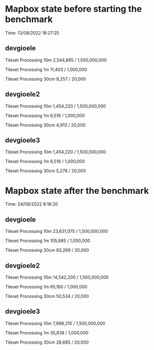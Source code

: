 # Mapbox state before starting the benchmark

Time: 13/08/2022 18:27:25

## devgioele

Tileset Processing 10m
2,544,885 / 1,500,000,000

Tileset Processing 1m
11,403 / 1,000,000

Tileset Processing 30cm
9,257 / 20,000

## devgioele2

Tileset Processing 10m
1,454,220 / 1,500,000,000

Tileset Processing 1m
6,516 / 1,000,000

Tileset Processing 30cm
4,913 / 20,000

## devgioele3

Tileset Processing 10m
1,454,220 / 1,500,000,000

Tileset Processing 1m
6,516 / 1,000,000

Tileset Processing 30cm
5,278 / 20,000


# Mapbox state after the benchmark

Time: 24/08/2022 8:18:20

## devgioele

Tileset Processing 10m
23,631,075 / 1,500,000,000

Tileset Processing 1m
105,885 / 1,000,000

Tileset Processing 30cm
83,269 / 20,000

## devgioele2

Tileset Processing 10m
14,542,200 / 1,500,000,000

Tileset Processing 1m
65,160 / 1,000,000

Tileset Processing 30cm
50,534 / 20,000

## devgioele3

Tileset Processing 10m
7,998,210 / 1,500,000,000

Tileset Processing 1m
35,838 / 1,000,000

Tileset Processing 30cm
28,685 / 20,000
